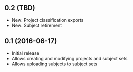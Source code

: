 ## 0.2 (TBD)

- New: Project classification exports
- New: Subject retirement

## 0.1 (2016-06-17)

- Initial release
- Allows creating and modifying projects and subject sets
- Allows uploading subjects to subject sets
